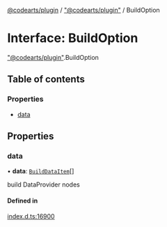 [@codearts/plugin](../README.md) / ["@codearts/plugin"](../modules/_codearts_plugin_.md) / BuildOption

# Interface: BuildOption

["@codearts/plugin"](../modules/_codearts_plugin_.md).BuildOption

## Table of contents

### Properties

- [data](codearts_plugin_.BuildOption.md#data)

## Properties

### data

• **data**: [`BuildDataItem`](codearts_plugin_.BuildDataItem.md)[]

build DataProvider nodes

#### Defined in

[index.d.ts:16900](https://github.com/huaweicloud/cloudide-plugin-api/blob/03b481c/index.d.ts#L16900)
